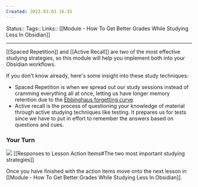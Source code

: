 ```yaml
---
Created: 2023-03-03 16:35
---
```

Status:: 
Tags:: 
Links:: [[Module - How To Get Better Grades While Studying Less In Obsidian]]
___



[[Spaced Repetition]] and [[Active Recall]] are two of the most effective studying strategies, so this module will help you implement both into your Obsidian workflows.

If you don't know already, here's some insight into these study techniques:
- Spaced Repetition is when we spread out our study sessions instead of cramming everything all at once, letting us have longer memory retention due to the [Ebbinghaus forgetting curve](https://www.edapp.com/blog/ebbinghaus-forgetting-curve/)
- Active recall is the process of questioning your knowledge of material through active studying techniques like testing. It prepares us for tests since we have to put in effort to remember the answers based on questions and cues.

### Your Turn
![](https://embed.filekitcdn.com/e/ipyk1kAZUAWQreQYS6UoFE/9sJ5rRzrt5h7ykMavk6Nub)
[[Responses to Lesson Action Items#The two most important studying strategies]]

Once you have finished with the action items move onto the next lesson in [[Module - How To Get Better Grades While Studying Less In Obsidian]].